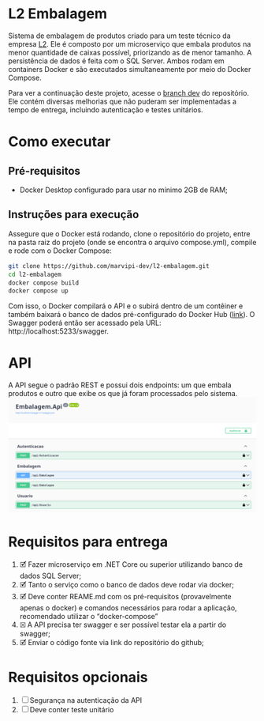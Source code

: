 # L2 Embalagem
Sistema de embalagem de produtos criado para um teste técnico da empresa [L2](https://www.l2code.com.br/ "L2").
Ele é composto por um microserviço que embala produtos na menor quantidade de caixas possível, priorizando as de menor tamanho. A persistência de dados é feita com o SQL Server.
Ambos rodam em containers Docker e são executados simultaneamente por meio do Docker Compose.


Para ver a continuação deste projeto, acesse o [branch dev](https://github.com/marvipi-dev/l2-embalagem/tree/dev) do repositório. Ele contém diversas melhorias que não puderam ser implementadas a tempo de entrega, incluindo autenticação e testes unitários.

# Como executar
## Pré-requisitos
- Docker Desktop configurado para usar no mínimo 2GB de RAM;

## Instruções para execução
Assegure que o Docker está rodando, clone o repositório do projeto, entre na pasta raiz do projeto (onde se encontra o arquivo compose.yml), compile e rode com o Docker Compose:
```bash
git clone https://github.com/marvipi-dev/l2-embalagem.git
cd l2-embalagem
docker compose build
docker compose up
```
Com isso, o Docker compilará o API e o subirá dentro de um contêiner e também baixará o banco de dados pré-configurado do Docker Hub ([link](https://hub.docker.com/r/marvipi/embalagem-repository-sqlserver "link")). O Swagger poderá então ser acessado pela URL: http://localhost:5233/swagger.

# API
A API segue o padrão REST e possui dois endpoints: um que embala produtos e outro que exibe os que já foram processados pelo sistema.
![Swagger](res/api.png)

# Requisitos para entrega
1. 🗹 Fazer microserviço em .NET Core ou superior utilizando banco de dados SQL Server;
2. 🗹 Tanto o serviço como o banco de dados deve rodar via docker;
3. 🗹 Deve conter REAME.md com os pré-requisitos (provavelmente apenas o docker) e
comandos necessários para rodar a aplicação, recomendado utilizar o “docker-compose”
4. ⮽ A API precisa ter swagger e ser possível testar ela a partir do swagger;
5. 🗹 Enviar o código fonte via link do repositório do github;

# Requisitos opcionais
1. ☐ Segurança na autenticação da API
2. ☐ Deve conter teste unitário


